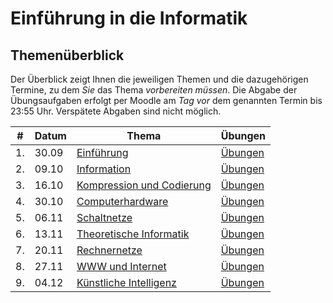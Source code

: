 # Einführung in die Informatik

## Themenüberblick

Der Überblick zeigt Ihnen die jeweiligen Themen und die dazugehörigen Termine, zu dem *Sie* das Thema *vorbereiten müssen*. Die Abgabe der Übungsaufgaben erfolgt per Moodle am *Tag vor* dem genannten Termin bis 23:55 Uhr. Verspätete Abgaben sind nicht möglich.

| # | Datum | Thema | Übungen |
|---|-------|-------|----------|
| 1. | 30.09 | [Einführung](01_intro/readme.md) | [Übungen](01_intro/exercise.md) |
| 2. | 09.10 | [Information](02_information/readme.md) | [Übungen](02_information/exercise.md) |
| 3. | 16.10 | [Kompression und Codierung](03_codes/readme.md) | [Übungen](03_codes/exercise.md) |
| 4. | 30.10 | [Computerhardware](04_hardware/readme.md) | [Übungen](04_hardware/exercise.md) |
| 5. | 06.11 | [Schaltnetze](05_digital_logic/readme.md) | [Übungen](05_digital_logic/exercise.md) |
| 6. | 13.11 | [Theoretische Informatik](06_theoretical_cs/readme.md) | [Übungen](06_theoretical_cs/exercise.md) |
| 7. | 20.11 | [Rechnernetze](07_networks/readme.md) | [Übungen](07_networks/exercise.md) |
| 8. | 27.11 | [WWW und Internet](08_internet/readme.md) | [Übungen](08_internet/exercise.md) |
| 9. | 04.12 | [Künstliche Intelligenz](09_ai/readme.md) | [Übungen](09_ai/exercise.md) |

